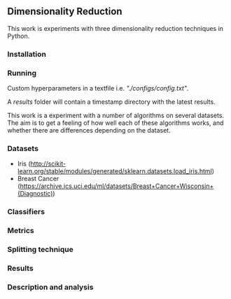 ## Dimensionality Reduction
This work is experiments with three dimensionality reduction techniques in Python.

### Installation

### Running

Custom hyperparameters in a textfile i.e. _"./configs/config.txt"_.


A _results_ folder will contain a timestamp directory with the latest results.

This work is a experiment with a number of algorithms on several datasets.
The aim is to get a feeling of how well each of these algorithms works, 
and whether there are differences depending on the dataset.

### Datasets
* Iris (http://scikit-learn.org/stable/modules/generated/sklearn.datasets.load_iris.html) 
* Breast Cancer (https://archive.ics.uci.edu/ml/datasets/Breast+Cancer+Wisconsin+(Diagnostic))

### Classifiers

### Metrics

### Splitting technique

### Results

### Description and analysis